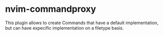 # nvim-commandproxy
This plugin allows to create Commands that have a default implementation, but can have expecific implementation on a filetype basis.
